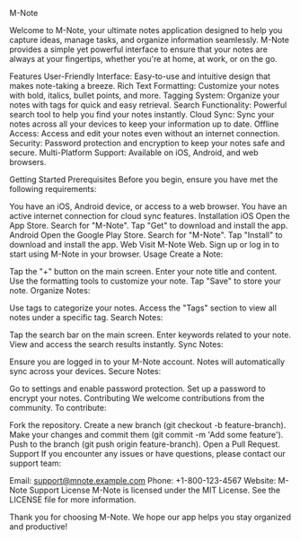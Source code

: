 M-Note  

Welcome to M-Note, your ultimate notes application designed to help you capture ideas, manage tasks, and organize information seamlessly. M-Note provides a simple yet powerful interface to ensure that your notes are always at your fingertips, whether you're at home, at work, or on the go.



Features
User-Friendly Interface: Easy-to-use and intuitive design that makes note-taking a breeze.
Rich Text Formatting: Customize your notes with bold, italics, bullet points, and more.
Tagging System: Organize your notes with tags for quick and easy retrieval.
Search Functionality: Powerful search tool to help you find your notes instantly.
Cloud Sync: Sync your notes across all your devices to keep your information up to date.
Offline Access: Access and edit your notes even without an internet connection.
Security: Password protection and encryption to keep your notes safe and secure.
Multi-Platform Support: Available on iOS, Android, and web browsers.


Getting Started
Prerequisites
Before you begin, ensure you have met the following requirements:

You have an iOS, Android device, or access to a web browser.
You have an active internet connection for cloud sync features.
Installation
iOS
Open the App Store.
Search for "M-Note".
Tap "Get" to download and install the app.
Android
Open the Google Play Store.
Search for "M-Note".
Tap "Install" to download and install the app.
Web
Visit M-Note Web.
Sign up or log in to start using M-Note in your browser.
Usage
Create a Note:

Tap the "+" button on the main screen.
Enter your note title and content.
Use the formatting tools to customize your note.
Tap "Save" to store your note.
Organize Notes:

Use tags to categorize your notes.
Access the "Tags" section to view all notes under a specific tag.
Search Notes:

Tap the search bar on the main screen.
Enter keywords related to your note.
View and access the search results instantly.
Sync Notes:

Ensure you are logged in to your M-Note account.
Notes will automatically sync across your devices.
Secure Notes:

Go to settings and enable password protection.
Set up a password to encrypt your notes.
Contributing
We welcome contributions from the community. To contribute:

Fork the repository.
Create a new branch (git checkout -b feature-branch).
Make your changes and commit them (git commit -m 'Add some feature').
Push to the branch (git push origin feature-branch).
Open a Pull Request.
Support
If you encounter any issues or have questions, please contact our support team:

Email: support@mnote.example.com
Phone: +1-800-123-4567
Website: M-Note Support
License
M-Note is licensed under the MIT License. See the LICENSE file for more information.

Thank you for choosing M-Note. We hope our app helps you stay organized and productive!

